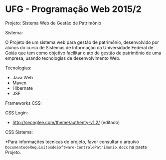 UFG - Programação Web 2015/2
==

Projeto: Sistema Web de Gestão de Patrimônio

Sistema:
	
O Projeto de um sistema web para gestão de patrimônio, desenvolvido por alunos do curso de Sistemas de Informação da Universidade Federal
de Goiás que tem como objetivo facilitar o ato de gestão de patrimônio de uma empresa, usando tecnologias de desenvolvimento Web.

Tecnologias:
- Java Web
- Maven
- Hibernate
- JSF

Frameworks CSS:

CSS Login:
- http://seonglee.com/theme/authenty-v1.2/ (editado)

CSS Sistema: 

*Para informações tecnicas do projeto, favor consultar o arquivo `DocumentodeRequisitosdeSoftware-ControlePatrimonio.docx` na pasta Projeto.
